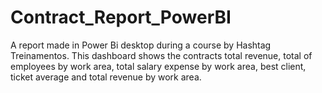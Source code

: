 # Contract_Report_PowerBI
A report made in Power Bi desktop during a course by Hashtag Treinamentos. This dashboard shows the contracts total revenue, total of employees by work area, total salary expense by work area, best client, ticket average and total revenue by work area.
